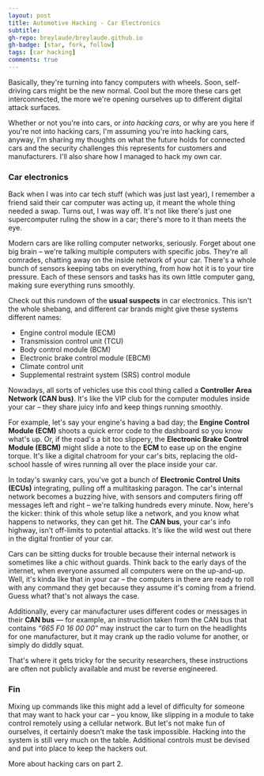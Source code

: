 ```yaml
---
layout: post
title: Automotive Hacking - Car Electronics
subtitle: 
gh-repo: breylaude/breylaude.github.io
gh-badge: [star, fork, follow]
tags: [car hacking]
comments: true
---
```


Basically, they're turning into fancy computers with wheels. Soon, self-driving cars might be the new normal. Cool but the more these cars get interconnected, the more we're opening ourselves up to different digital attack surfaces. 

Whether or not you're into cars, or *into hacking cars*, or why are you here if you're not into hacking cars, I'm assuming you're into hacking cars, anyway, I'm sharing my thoughts on what the future holds for connected cars and the security challenges this represents for customers and manufacturers. I'll also share how I managed to hack my own car.

### Car electronics

Back when I was into car tech stuff (which was just last year), I remember a friend said their car computer was acting up, it meant the whole thing needed a swap. Turns out, I was way off. It's not like there's just one supercomputer ruling the show in a car; there's more to it than meets the eye.

Modern cars are like rolling computer networks, seriously. Forget about one big brain – we're talking multiple computers with specific jobs. They're all comrades, chatting away on the inside network of your car. There's a whole bunch of sensors keeping tabs on everything, from how hot it is to your tire pressure. Each of these sensors and tasks has its own little computer gang, making sure everything runs smoothly.

Check out this rundown of the **usual suspects** in car electronics. This isn't the whole shebang, and different car brands might give these systems different names:

- Engine control module (ECM)
- Transmission control unit (TCU)
- Body control module (BCM)
- Electronic brake control module (EBCM)
- Climate control unit
- Supplemental restraint system (SRS) control module

Nowadays, all sorts of vehicles use this cool thing called a **Controller Area Network (CAN bus)**. It's like the VIP club for the computer modules inside your car – they share juicy info and keep things running smoothly. 

For example, let's say your engine's having a bad day; the **Engine Control Module (ECM)** shoots a quick error code to the dashboard so you know what's up. Or, if the road's a bit too slippery, the **Electronic Brake Control Module (EBCM)** might slide a note to the **ECM** to ease up on the engine torque. It's like a digital chatroom for your car's bits, replacing the old-school hassle of wires running all over the place inside your car.

In today's swanky cars, you've got a bunch of **Electronic Control Units (ECUs)** integrating, pulling off a multitasking paragon. The car's internal network becomes a buzzing hive, with sensors and computers firing off messages left and right – we're talking hundreds every minute. Now, here's the kicker: think of this whole setup like a network, and you know what happens to networks, they can get hit. The **CAN bus**, your car's info highway, isn't off-limits to potential attacks. It's like the wild west out there in the digital frontier of your car.

Cars can be sitting ducks for trouble because their internal network is sometimes like a chic without guards. Think back to the early days of the internet, when everyone assumed all computers were on the up-and-up. Well, it's kinda like that in your car – the computers in there are ready to roll with any command they get because they assume it's coming from a friend. Guess what? that's not always the case.

Additionally, every car manufacturer uses different codes or messages in their **CAN bus** — for example, an instruction taken from the CAN bus that contains *“665 F0 16 00 00”* may instruct the car to turn on the headlights for one manufacturer, but it may crank up the radio volume for another, or simply do diddly squat. 

That's where it gets tricky for the security researchers, these instructions are often not publicly available and must be reverse engineered.

### Fin
Mixing up commands like this might add a level of difficulty for someone that may want to hack your car – you know, like slipping in a module to take control remotely using a cellular network. But let's not make fun of ourselves, it certainly doesn’t make the task impossible. Hacking into the system is still very much on the table. Additional controls must be devised and put into place to keep the hackers out.

More about hacking cars on part 2.



